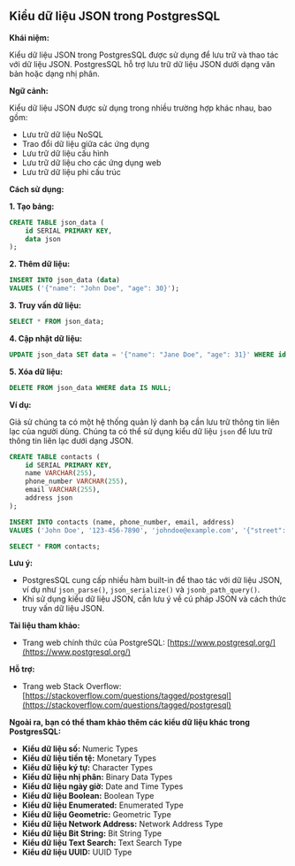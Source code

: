 ## Kiểu dữ liệu JSON trong PostgresSQL

**Khái niệm:**

Kiểu dữ liệu JSON trong PostgresSQL được sử dụng để lưu trữ và thao tác với dữ liệu JSON. PostgresSQL hỗ trợ lưu trữ dữ liệu JSON dưới dạng văn bản hoặc dạng nhị phân.

**Ngữ cảnh:**

Kiểu dữ liệu JSON được sử dụng trong nhiều trường hợp khác nhau, bao gồm:

- Lưu trữ dữ liệu NoSQL
- Trao đổi dữ liệu giữa các ứng dụng
- Lưu trữ dữ liệu cấu hình
- Lưu trữ dữ liệu cho các ứng dụng web
- Lưu trữ dữ liệu phi cấu trúc

**Cách sử dụng:**

**1. Tạo bảng:**

```sql
CREATE TABLE json_data (
    id SERIAL PRIMARY KEY,
    data json
);
```

**2. Thêm dữ liệu:**

```sql
INSERT INTO json_data (data)
VALUES ('{"name": "John Doe", "age": 30}');
```

**3. Truy vấn dữ liệu:**

```sql
SELECT * FROM json_data;
```

**4. Cập nhật dữ liệu:**

```sql
UPDATE json_data SET data = '{"name": "Jane Doe", "age": 31}' WHERE id = 1;
```

**5. Xóa dữ liệu:**

```sql
DELETE FROM json_data WHERE data IS NULL;
```

**Ví dụ:**

Giả sử chúng ta có một hệ thống quản lý danh bạ cần lưu trữ thông tin liên lạc của người dùng. Chúng ta có thể sử dụng kiểu dữ liệu `json` để lưu trữ thông tin liên lạc dưới dạng JSON.

```sql
CREATE TABLE contacts (
    id SERIAL PRIMARY KEY,
    name VARCHAR(255),
    phone_number VARCHAR(255),
    email VARCHAR(255),
    address json
);

INSERT INTO contacts (name, phone_number, email, address)
VALUES ('John Doe', '123-456-7890', 'johndoe@example.com', '{"street": "123 Main Street", "city": "New York", "state": "NY", "zip": "10001"}');

SELECT * FROM contacts;
```

**Lưu ý:**

- PostgresSQL cung cấp nhiều hàm built-in để thao tác với dữ liệu JSON, ví dụ như `json_parse()`, `json_serialize()` và `jsonb_path_query()`.
- Khi sử dụng kiểu dữ liệu JSON, cần lưu ý về cú pháp JSON và cách thức truy vấn dữ liệu JSON.

**Tài liệu tham khảo:**

- Trang web chính thức của PostgreSQL: [https://www.postgresql.org/](https://www.postgresql.org/)

**Hỗ trợ:**

- Trang web Stack Overflow: [https://stackoverflow.com/questions/tagged/postgresql](https://stackoverflow.com/questions/tagged/postgresql)

**Ngoài ra, bạn có thể tham khảo thêm các kiểu dữ liệu khác trong PostgresSQL:**

- **Kiểu dữ liệu số:** Numeric Types
- **Kiểu dữ liệu tiền tệ:** Monetary Types
- **Kiểu dữ liệu ký tự:** Character Types
- **Kiểu dữ liệu nhị phân:** Binary Data Types
- **Kiểu dữ liệu ngày giờ:** Date and Time Types
- **Kiểu dữ liệu Boolean:** Boolean Type
- **Kiểu dữ liệu Enumerated:** Enumerated Type
- **Kiểu dữ liệu Geometric:** Geometric Type
- **Kiểu dữ liệu Network Address:** Network Address Type
- **Kiểu dữ liệu Bit String:** Bit String Type
- **Kiểu dữ liệu Text Search:** Text Search Type
- **Kiểu dữ liệu UUID:** UUID Type
